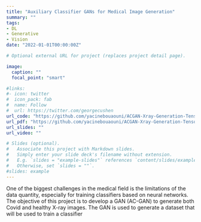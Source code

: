 ```yaml
---
title: "Auxiliary Classifier GANs for Medical Image Generation"
summary: ""
tags:
- DL
- Generative
- Vision
date: "2022-01-01T00:00:00Z"

# Optional external URL for project (replaces project detail page).

image:
  caption: ""
  focal_point: "smart"

#links:
#- icon: twitter
#  icon_pack: fab
#  name: Follow
#  url: https://twitter.com/georgecushen
url_code: "https://github.com/yacinebouaouni/ACGAN-Xray-Generation-Tensorflow"
url_pdf: "https://github.com/yacinebouaouni/ACGAN-Xray-Generation-Tensorflow/blob/master/reports/Report.pdf"
url_slides: ""
url_video: ""

# Slides (optional).
#   Associate this project with Markdown slides.
#   Simply enter your slide deck's filename without extension.
#   E.g. `slides = "example-slides"` references `content/slides/example-slides.md`.
#   Otherwise, set `slides = ""`.
#slides: example
---
```

One of the biggest challenges in the medical field is the limitations of the data quantity, especially for training classifiers based on neural networks. The objective of this project is to develop a GAN (AC-GAN) to generate both Covid and healthy X-ray images. The GAN is used to generate a dataset that will be used to train a classifier